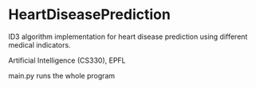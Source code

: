 # HeartDiseasePrediction
ID3 algorithm implementation for heart disease prediction using different medical indicators.

Artificial Intelligence (CS330), EPFL

main.py runs the whole program
